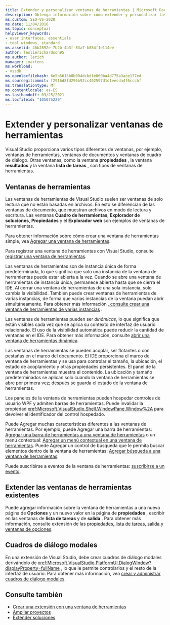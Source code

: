```yaml
---
title: Extender y personalizar ventanas de herramientas | Microsoft Docs
description: Obtenga información sobre cómo extender y personalizar las ventanas de herramientas que proporciona Visual Studio, incluidos los ventana Propiedades, la ventana de salida y la ventana de Lista de tareas.
ms.custom: SEO-VS-2020
ms.date: 11/04/2016
ms.topic: conceptual
helpviewer_keywords:
- user interfaces, essentials
- tool windows, standard
ms.assetid: 46b2892e-7b2b-4b3f-83a7-b884f1e114ee
author: leslierichardson95
ms.author: lerich
manager: jmartens
ms.workload:
- vssdk
ms.openlocfilehash: 6e5b5615b8b004dcbdfe860ba4d775a3ace177ed
ms.sourcegitcommit: f2916d8fd296b92cc402597d1d1eecda4f6cccbf
ms.translationtype: MT
ms.contentlocale: es-ES
ms.lasthandoff: 03/25/2021
ms.locfileid: "105075229"
---
```

# <a name="extend-and-customize-tool-windows"></a>Extender y personalizar ventanas de herramientas
Visual Studio proporciona varios tipos diferentes de ventanas, por ejemplo, ventanas de herramientas, ventanas de documentos y ventanas de cuadro de diálogo. Otras ventanas, como la ventana **propiedades** , la ventana **resultados** y la ventana **lista de tareas** , son tipos de ventanas de herramientas.

## <a name="tool-windows"></a>Ventanas de herramientas
 Las ventanas de herramientas de Visual Studio suelen ser ventanas de solo lectura que no están basadas en archivos. En esto se diferencian de las ventanas de documento, que muestran archivos en modo de lectura y escritura. Las ventanas **Cuadro de herramientas**, **Explorador de soluciones**, **Propiedades** y el **Explorador web** son ejemplos de ventanas de herramientas.

 Para obtener información sobre cómo crear una ventana de herramientas simple, vea [Agregar una ventana de herramientas](../extensibility/adding-a-tool-window.md).

 Para registrar una ventana de herramientas con Visual Studio, consulte [registrar una ventana de herramientas](../extensibility/registering-a-tool-window.md).

 Las ventanas de herramientas son de instancia única de forma predeterminada, lo que significa que solo una instancia de la ventana de herramientas puede estar abierta a la vez. Cuando se abre una ventana de herramientas de instancia única, permanece abierta hasta que se cierra el IDE. Al cerrar una ventana de herramientas de una sola instancia, solo cambia la visibilidad. También puede crear ventanas de herramientas de varias instancias, de forma que varias instancias de la ventana puedan abrir simultáneamente. Para obtener más información [, consulte crear una ventana de herramientas de varias instancias](../extensibility/creating-a-multi-instance-tool-window.md) .

 Las ventanas de herramientas pueden ser *dinámicas*, lo que significa que están visibles cada vez que se aplica su contexto de interfaz de usuario relacionado. El uso de la visibilidad automática puede reducir la cantidad de ventanas en el IDE. Para obtener más información, consulte [abrir una ventana de herramientas dinámica](../extensibility/opening-a-dynamic-tool-window.md).

 Las ventanas de herramientas se pueden acoplar, ser flotantes o con pestañas en el marco del documento. El IDE proporciona el marco de ventana de herramientas y se usa para controlar el tamaño, la ubicación, el estado de acoplamiento y otras propiedades persistentes. El panel de la ventana de herramientas muestra el contenido. La ubicación y tamaño predeterminados se aplican solo cuando la ventana de herramientas se abre por primera vez; después se guarda el estado de la ventana de herramientas.

 Los paneles de la ventana de herramientas pueden hospedar controles de usuario WPF y admiten barras de herramientas. Puede invalidar la propiedad <xref:Microsoft.VisualStudio.Shell.WindowPane.Window%2A> para devolver el identificador del control hospedado.

 Puede Agregar muchas características diferentes a las ventanas de herramientas. Por ejemplo, puede Agregar una barra de herramientas: [Agregar una barra de herramientas a una ventana de herramientas](../extensibility/adding-a-toolbar-to-a-tool-window.md) o un menú contextual: [Agregar un menú contextual en una ventana de herramientas](../extensibility/adding-a-shortcut-menu-in-a-tool-window.md). Puede Agregar un control de búsqueda que le permita buscar elementos dentro de la ventana de herramientas: [Agregar búsqueda a una ventana de herramientas](../extensibility/adding-search-to-a-tool-window.md).

 Puede suscribirse a eventos de la ventana de herramientas: [suscribirse a un evento](../extensibility/subscribing-to-an-event.md).

## <a name="extend-existing-tool-windows"></a>Extender las ventanas de herramientas existentes
 Puede agregar información sobre la ventana de herramientas a una nueva página de **Opciones** y un nuevo valor en la página de **propiedades** , escribir en las ventanas de **lista de tareas** y de **salida** . Para obtener más información, consulte extensión de las [propiedades, lista de tareas, salida y ventanas de opciones](../extensibility/extending-the-properties-task-list-output-and-options-windows.md).

## <a name="modal-dialog-boxes"></a>Cuadros de diálogo modales
 En una extensión de Visual Studio, debe crear cuadros de diálogo modales derivándolo de <xref:Microsoft.VisualStudio.PlatformUI.DialogWindow?displayProperty=fullName> , lo que le permite controlarlos y el resto de la interfaz de usuario. Para obtener más información, vea [crear y administrar cuadros de diálogo modales](../extensibility/creating-and-managing-modal-dialog-boxes.md).

## <a name="see-also"></a>Consulte también
- [Crear una extensión con una ventana de herramientas](../extensibility/creating-an-extension-with-a-tool-window.md)
- [Ampliar proyectos](../extensibility/extending-projects.md)
- [Extender soluciones](../extensibility/extending-solutions.md)

